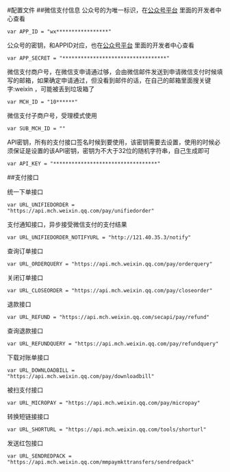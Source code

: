 #配置文件
##微信支付信息
公众号的为唯一标识，在[公众号平台](mp.weixin.qq.com) 里面的开发者中心查看

	var APP_ID = "wx*****************" 



公众号的密钥，和APPID对应，也在[公众号平台](mp.weixin.qq.com) 里面的开发者中心查看

	var APP_SECRET = "**********************************"


微信支付商户号，在微信支申请通过够，会由微信邮件发送到申请微信支付时候填写的邮箱，如果确定申请通过，但没看到邮件的话，在自己的邮箱里面搜关键字:weixin ，可能被丢到垃圾箱了

	var MCH_ID = "10******"   


微信支付子商户号，受理模式使用

	var SUB_MCH_ID = ""



API密钥，所有的支付接口签名时候到要使用，该密钥需要去设置，使用的时候必须保证是设置的该API密钥，密钥为不大于32位的随机字符串，自己生成即可

	var API_KEY = "**********************************"

##支付接口

统一下单接口


	var URL_UNIFIEDORDER = "https://api.mch.weixin.qq.com/pay/unifiedorder"



支付通知接口，异步接受微信支付的支付结果

	var URL_UNIFIEDORDER_NOTIFYURL = "http://121.40.35.3/notify"

查询订单接口

	var URL_ORDERQUERY = "https://api.mch.weixin.qq.com/pay/orderquery"

关闭订单接口

	var URL_CLOSEORDER = "https://api.mch.weixin.qq.com/pay/closeorder"

退款接口

	var URL_REFUND = "https://api.mch.weixin.qq.com/secapi/pay/refund"

查询退款接口

	var URL_REFUNDQUERY = "https://api.mch.weixin.qq.com/pay/refundquery"

下载对账单接口

	var URL_DOWNLOADBILL = "https://api.mch.weixin.qq.com/pay/downloadbill"

被扫支付接口

	var URL_MICROPAY = "https://api.mch.weixin.qq.com/pay/micropay"

转换短链接接口

	var URL_SHORTURL = "https://api.mch.weixin.qq.com/tools/shorturl"

发送红包接口

	var URL_SENDREDPACK = "https://api.mch.weixin.qq.com/mmpaymkttransfers/sendredpack"
